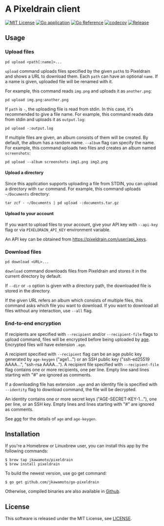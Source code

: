 # A Pixeldrain client
[![MIT License](https://img.shields.io/badge/license-MIT-blue.svg?style=flat)](LICENSE)
[![Go application](https://github.com/jkawamoto/go-pixeldrain/actions/workflows/ci.yaml/badge.svg)](https://github.com/jkawamoto/go-pixeldrain/actions/workflows/ci.yaml)
[![Go Reference](https://pkg.go.dev/badge/github.com/jkawamoto/go-pixeldrain.svg)](https://pkg.go.dev/github.com/jkawamoto/go-pixeldrain)
[![codecov](https://codecov.io/gh/jkawamoto/go-pixeldrain/branch/master/graph/badge.svg?token=ppX3MVIqWA)](https://codecov.io/gh/jkawamoto/go-pixeldrain)
[![Release](https://img.shields.io/badge/release-0.7.1-brightgreen.svg)](https://github.com/jkawamoto/go-pixeldrain/releases/tag/v0.7.1)


## Usage
### Upload files
```shell
pd upload <path[:name]>...
```

`upload` command uploads files specified by the given `path`s to Pixeldrain and shows a URL to download them.
Each `path` can have an optional `name`. If a name is given, uploaded file will be renamed with it.

For example, this command reads `img.png` and uploads it as `another.png`:

```shell
pd upload img.png:another.png
```

If `path` is `-`, the uploading file is read from stdin. In this case, it's recommended to give a file name.
For example, this command reads data from stdin and uploads it as `output.log`:

```shell
pd upload -:output.log
```

If multiple files are given, an album consists of them will be created. By default, the album has a random name.
`--album` flag can specify the name.
For example, this command uploads two files and creates an album named `screenshots`:

```shell
pd upload --album screenshots img1.png img2.png
```

#### Upload a directory
Since this application supports uploading a file from STDIN, you can upload a directory with `tar` command.
For example, this command uploads `~/Documents` directory:

```shell
tar zcf - ~/Documents | pd upload -:documents.tar.gz
```

#### Upload to your account
If you want to upload files to your account, give your API key with `--api-key` flag or via `PIXELDRAIN_API_KEY`
environment variable.

An API key can be obtained from https://pixeldrain.com/user/api_keys.


### Download files
```shell
pd download <URL>...
```

`download` command downloads files from Pixeldrain and stores it in the current directory by default.

If `--dir` or `-o` option is given with a directory path, the downloaded file is stored in the directory.

If the given URL refers an album which consists of multiple files, this command asks which file you want to download.
If you want to download all files without any interaction, use `--all` flag.

### End-to-end encryption
If recipients are specified with `--recipient` and/or `--recipient-file` flags to upload command,
files will be encrypted before being uploaded by [age](https://github.com/FiloSottile/age).
Encrypted files will have extension `.age`.

A recipient specified with `--recipient` flag can be an age public key generated by `age-keygen` ("age1...")
or an SSH public key ("ssh-ed25519 AAAA...", "ssh-rsa AAAA...").
A recipient file specified with `--recipient-file` flag contains one or more recipients, one per line.
Empty line sand lines starting with "#" are ignored as comments.

If a downloading file has extension `.age` and an identity file is specified with `--identity` flag to download command,
the file will be decrypted.

An identity contains one or more secret keys ("AGE-SECRET-KEY-1..."), one per line, or an SSH key.
Empty lines and lines starting with "#" are ignored as comments.

See [age](https://github.com/FiloSottile/age) for the details of `age` and `age-keygen`.

## Installation
If you're a Homebrew or Linuxbrew user, you can install this app by the following commands:

```
$ brew tap jkawamoto/pixeldrain
$ brew install pixeldrain
```

To build the newest version, use go get command:

```
$ go get github.com/jkawamoto/go-pixeldrain
```

Otherwise, compiled binaries are also available in [Github](https://github.com/jkawamoto/go-pixeldrain/releases).


## License
This software is released under the MIT License, see [LICENSE](LICENSE).
